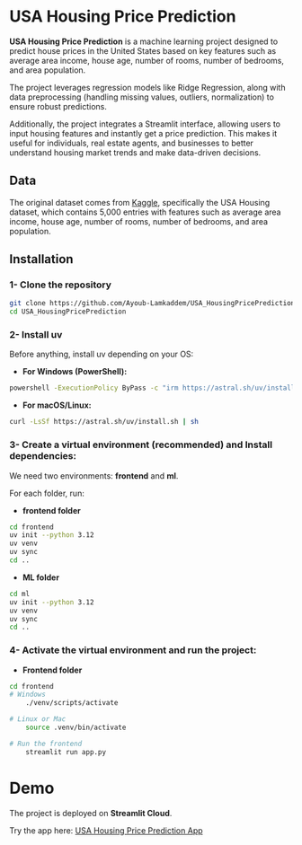 # USA Housing Price Prediction

**USA Housing Price Prediction** is a machine learning project designed to predict house prices in the United States based on key features such as average area income, house age, number of rooms, number of bedrooms, and area population.

The project leverages regression models like Ridge Regression, along with data preprocessing (handling missing values, outliers, normalization) to ensure robust predictions.

Additionally, the project integrates a Streamlit interface, allowing users to input housing features and instantly get a price prediction. This makes it useful for individuals, real estate agents, and businesses to better understand housing market trends and make data-driven decisions.

## Data

The original dataset comes from [Kaggle](https://www.kaggle.com/datasets/farhankarim1/usa-house-prices), specifically the USA Housing dataset, which contains 5,000 entries with features such as average area income, house age, number of rooms, number of bedrooms, and area population.

## Installation

### 1- Clone the repository
```bash
git clone https://github.com/Ayoub-Lamkaddem/USA_HousingPricePrediction.git
cd USA_HousingPricePrediction
```

### 2- Install **uv**
Before anything, install uv depending on your OS:

- **For Windows (PowerShell):**
```bash
powershell -ExecutionPolicy ByPass -c "irm https://astral.sh/uv/install.ps1 | iex"
```
- **For macOS/Linux:**
```bash
curl -LsSf https://astral.sh/uv/install.sh | sh
```
### 3- Create a virtual environment (recommended) and Install dependencies:
We need two environments: **frontend** and **ml**.

For each folder, run:
- **frontend folder**
```bash
cd frontend
uv init --python 3.12
uv venv
uv sync
cd ..
```
- **ML folder**
```bash
cd ml
uv init --python 3.12
uv venv
uv sync
cd ..
```

### 4- Activate the virtual environment and run the project:
- **Frontend folder**
```bash
cd frontend
# Windows
    ./venv/scripts/activate

# Linux or Mac
    source .venv/bin/activate

# Run the frontend
    streamlit run app.py
```

# Demo

The project is deployed on **Streamlit Cloud**. 

Try the app here: [USA Housing Price Prediction App](https://usahousingpriceprediction-xbezkduhet8gpjzoynktkb.streamlit.app/)
